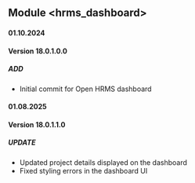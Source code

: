 ## Module <hrms_dashboard>
#### 01.10.2024
#### Version 18.0.1.0.0
##### ADD
- Initial commit for Open HRMS dashboard

#### 01.08.2025
#### Version 18.0.1.1.0
##### UPDATE
- Updated project details displayed on the dashboard
- Fixed styling errors in the dashboard UI
